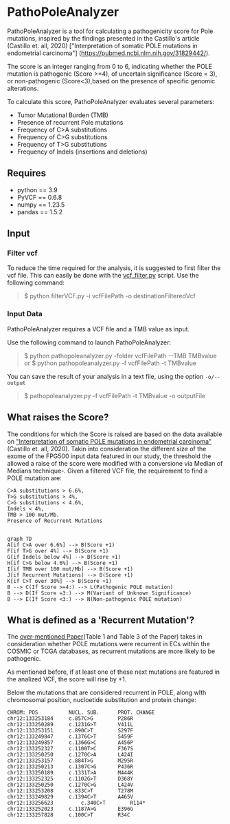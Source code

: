 # PathoPoleAnalyzer 

PathoPoleAnalyzer is a tool for calculating a pathogenicity score for Pole mutations, inspired by the findings presented in the Castillo's article (Castillo et. all, 2020)  ["Interpretation of somatic POLE mutations in endometrial carcinoma"] (https://pubmed.ncbi.nlm.nih.gov/31829442/). 

The score is an integer ranging from 0 to 6, indicating whether the POLE mutation is pathogenic (Score >=4), of uncertain significance (Score = 3), or non-pathogenic (Score<3),based on the presence of specific genomic alterations.

To calculate this score, PathoPoleAnalyzer evaluates several parameters:
- Tumor Mutational Burden (TMB)
- Presence of recurrent Pole mutations
- Frequency of C>A substitutions
- Frequency of C>G substitutions
- Frequency of T>G substitutions
- Frequency of Indels (insertions and deletions)

## Requires
- python == 3.9
- PyVCF == 0.6.8
- numpy == 1.23.5
- pandas == 1.5.2

## Input 


### Filter vcf
To reduce the time required for the analysis, it is suggested to first filter the vcf file.
This can easily be done with the [vcf_filter.py]([https://gitlab.com/gstep-bioinformatics-core-facility-research/varan-2.0/-/blob/main/vcf_filter.py](https://github.com/bioinformatics-policlinicogemelli/POLE/blob/main/filter_VCF.py)) script.
Use the following command:
>$ python filterVCF.py -i vcfFilePath -o destinationFilteredVcf

### Input Data
PathoPoleAnalyzer requires a VCF file and a TMB value as input.


Use the following command to launch PathoPoleAnalyzer:
>$ python pathopoleanalyzer.py -folder vcfFilePath --TMB TMBvalue
or
>$ python pathopoleanalyzer.py -f vcfFilePath -t TMBvalue

You can save the result of your analysis in a text file, using the option ```-o/--output``` 
>$ pathopoleanalyzer.py -f vcfFilePath -t TMBvalue -o outputFile

## What raises the Score?

The conditions for which the Score is raised are based on the data available on ["Interpretation of somatic POLE mutations in endometrial carcinoma"](https://pubmed.ncbi.nlm.nih.gov/31829442/)(Castillo et. all, 2020).
Takin into consideration the different size of the exome of the FPG500 input data featured in our study, the threshold the allowed a raise of the score were modified with a conversione via Median of Medians technique-.
Given a filtered VCF file, the requirement to find a POLE mutation are:

	C>A substitutions > 6.6%, 
	T>G substitutions > 4%, 
	C>G substitutions < 4.6%, 
	Indels < 4%, 
	TMB > 100 mut/Mb.
	Presence of Recurrent Mutations


<div class="center">

  

```mermaid

graph TD
A[if C>A over 6.6%] --> B(Score +1)
F[if T>G over 4%] --> B(Score +1)
G[if Indels below 4%] --> B(Score +1)
H[if C>G below 4.6%] --> B(Score +1)
I[if TMB over 100 mut/Mb] --> B(Score +1)
J[if Recurrent Mutations] --> B(Score +1)
K[if C>T over 30%] --> B(Score +1)
B --> C(If Score >=4:) --> L(Pathogenic POLE mutation)
B --> D(If Score =3:) --> M(Variant of Unknown Significance)
B --> E(If Score <3:) --> N(Non-pathogenic POLE mutation)
```





## What is defined as a 'Recurrent Mutation'?

The [over-mentioned Paper](https://pubmed.ncbi.nlm.nih.gov/31829442/)(Table 1 and Table 3 of the Paper) takes in consideration whether POLE mutations were recurrent in ECs within the COSMIC or TCGA databases, as recurrent mutations are more likely to be pathogenic.

As mentioned before, if at least one of these next mutations are featured in the analized VCF, the score will rise by +1.

Below the mutations that are considered recurrent in POLE, along wIth chromosomal position, nucloetide substitution and protein change:

	CHROM: POS			NUCL. SUB.		PROT. CHANGE
	chr12:133253184		c.857C>G		P286R
	chr12:133250289 	c.1231G>T		V411L
	chr12:133253151		c.890C>T  		S297F
	chr12:133249847		c.1376C>T		S459F
	chr12:133249857		c.1366G>C		A456P
	chr12:133252327		c.1100T>C		F367S
	chr12:133250250		c.1270C>A		L424I
	chr12:133253157		c.884T>G		M295R
	chr12:133250213		c.1307C>G		P436R
	chr12:133250189		c.1331T>A		M444K
	chr12:133252325		c.1102G>T		D368Y
 	chr12:133250250		c.1270C>G		L424V
	chr12:133253208		c.833C>T		T278M
 	chr12:133249829		c.1394C>T		A465V
	chr12:133256623      	c.340C>T		R114*
	chr12:133252023		c.1187A>G		E396G
	chr12:133257828		c.100C>T		R34C


</div>
